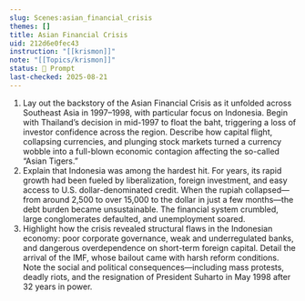 ```yaml
---
slug: Scenes:asian_financial_crisis
themes: []
title: Asian Financial Crisis
uid: 212d6e0fec43
instruction: "[[krismon]]"
note: "[[Topics/krismon]]"
status: 💬 Prompt
last-checked: 2025-08-21
---
```

1. Lay out the backstory of the Asian Financial Crisis as it unfolded across Southeast Asia in 1997–1998, with particular focus on Indonesia. Begin with Thailand’s decision in mid-1997 to float the baht, triggering a loss of investor confidence across the region. Describe how capital flight, collapsing currencies, and plunging stock markets turned a currency wobble into a full-blown economic contagion affecting the so-called “Asian Tigers.”
2. Explain that Indonesia was among the hardest hit. For years, its rapid growth had been fueled by liberalization, foreign investment, and easy access to U.S. dollar-denominated credit. When the rupiah collapsed—from around 2,500 to over 15,000 to the dollar in just a few months—the debt burden became unsustainable. The financial system crumbled, large conglomerates defaulted, and unemployment soared.
3. Highlight how the crisis revealed structural flaws in the Indonesian economy: poor corporate governance, weak and underregulated banks, and dangerous overdependence on short-term foreign capital. Detail the arrival of the IMF, whose bailout came with harsh reform conditions. Note the social and political consequences—including mass protests, deadly riots, and the resignation of President Suharto in May 1998 after 32 years in power.
